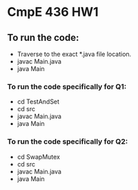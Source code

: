 # CmpE 436 HW1

## To run the code: 
* Traverse to the exact *.java file location.
* javac Main.java
* java Main

### To run the code specifically for Q1:
* cd TestAndSet
* cd src
* javac Main.java
* java Main

### To run the code specifically for Q2:
* cd SwapMutex
* cd src
* javac Main.java
* java Main
